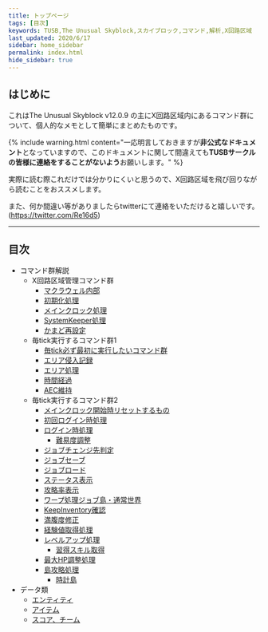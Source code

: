 ```yaml
---
title: トップページ
tags: [目次]
keywords: TUSB,The Unusual Skyblock,スカイブロック,コマンド,解析,X回路区域
last_updated: 2020/6/17
sidebar: home_sidebar
permalink: index.html
hide_sidebar: true
---
```


## はじめに

これはThe Unusual Skyblock v12.0.9 の主にX回路区域内にあるコマンド群について、個人的なメモとして簡単にまとめたものです。

{% include warning.html content="一応明言しておきますが**非公式なドキュメント**となっていますので、このドキュメントに関して間違えても**TUSBサークルの皆様に連絡をすることがないよう**お願いします。" %}

実際に読む際これだけでは分かりにくいと思うので、X回路区域を飛び回りながら読むことをおススメします。

また、何か間違い等がありましたらtwitterにて連絡をいただけると嬉しいです。(<https://twitter.com/Re16d5>)

---

## 目次

- コマンド群解説
  - X回路区域管理コマンド群
    - [マクラウェル内部](insideMcLawell.html)
    - [初期化処理](initializeProcessing.html)
    - [メインクロック処理](mainclockProcessing.html)
    - [SystemKeeper処理](systemkeeperProcessing.html)
    - [かまど再設定](furnaceProcessing.html)
  - 毎tick実行するコマンド群1
    - [毎tick必ず最初に実行したいコマンド群](runFirst.html)
    - [エリア侵入記録](areaRecord.html)
    - [エリア処理](areaProcessing.html)
    - [時間経過](timeElapsed.html)
    - [AEC維持](aecMaintenance.html)
  - 毎tick実行するコマンド群2
    - [メインクロック開始時リセットするもの](reset.html)
    - [初回ログイン時処理](firstLoginProcessing.html)
    - [ログイン時処理](loginProcessing.html)
      - [難易度調整](difficultyAdjustment.html)
    - [ジョブチェンジ先判定](jobChangeJudgement.html)
    - [ジョブセーブ](jobSave.html)
    - [ジョブロード](jobLoad.html)
    - [ステータス表示](statusDisplay.html)
    - [攻略率表示](conquerDisplay.html)
    - [ワープ処理ジョブ島・通常世界](warpProcessing.html)
    - [KeepInventory確認](keepInventoryCheck.html)
    - [満腹度修正](satietyFix.html)
    - [経験値取得処理](expProcessing.html)
    - [レベルアップ処理](levelupProcessing.html)
      - [習得スキル取得](skillAcquisition.html)
    - [最大HP調整処理](hpFix.html)
    - [島攻略処理](conquerProcessing.html)
      - [時計島](clockIslandProcessing.html)
- データ類
  - [エンティティ](TUSB_Analysis_Entity.html)
  - [アイテム](TUSB_Analysis_Item.html)
  - [スコア、チーム](TUSB_Analysis_Data.html)

